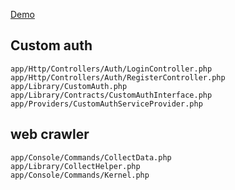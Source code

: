 [Demo](http://3.139.99.76:8000/login)

## Custom auth
````
app/Http/Controllers/Auth/LoginController.php
app/Http/Controllers/Auth/RegisterController.php
app/Library/CustomAuth.php
app/Library/Contracts/CustomAuthInterface.php
app/Providers/CustomAuthServiceProvider.php
````

## web crawler
````
app/Console/Commands/CollectData.php
app/Library/CollectHelper.php
app/Console/Commands/Kernel.php
````